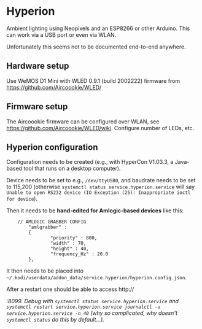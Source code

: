 # Hyperion

Ambient lighting using Neopixels and an ESP8266 or other Arduino. This can work via a USB port or even via WLAN.

Unfortunately this seems not to be documented end-to-end anywhere.

## Hardware setup

Use WeMOS D1 Mini with WLED 0.9.1 (build 2002222) firmware from https://github.com/Aircoookie/WLED/

## Firmware setup

The Aircoookie firmware can be configured over WLAN, see https://github.com/Aircoookie/WLED/wiki. Configure number of LEDs, etc.

## Hyperion configuration

Configuration needs to be created (e.g., with HyperCon V1.03.3, a Java-based tool that runs on a desktop computer).



Device needs to be set to e.g., `/dev/ttyUSB0`, and baudrate needs to be set to 115,200 (otherwise `systemctl status service.hyperion.service` will say `Unable to open RS232 device (IO Exception (25): Inappropriate ioctl for device`).

Then it needs to be __hand-edited for Amlogic-based devices__ like this:

```
	// AMLOGIC GRABBER CONFIG
        "amlgrabber" :
        {
                "priority" : 800,
                "width" : 70,
                "height" : 40,
                "frequency_Hz" : 20.0
        },
```

It then needs to be placed into `~/.kodi/userdata/addon_data/service.hyperion/hyperion.config.json`.

After a restart one should be able to access http://<address>:8099. Debug with `systemctl status service.hyperion.service` and `systemctl restart service.hyperion.service journalctl -u service.hyperion.service -n 40` (why so complicated, why doesn't `systemctl status` do this by default...).
